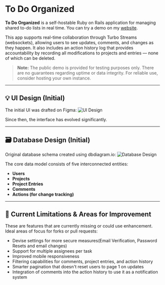 
# To Do Organized

**To Do Organized** is a self-hostable Ruby on Rails application for managing shared to-do lists in real time. You can try a demo on my [website](https://bossadapt.org/todoorganized/).

This app supports real-time collaboration through Turbo Streams (websockets), allowing users to see updates, comments, and changes as they happen. It also includes an action history log that provides accountability by recording all modifications to projects and entries — none of which can be deleted.

> **Note:** The public demo is provided for testing purposes only. There are no guarantees regarding uptime or data integrity. For reliable use, consider hosting your own instance.

---

## 💡 UI Design (Initial)

The initial UI was drafted on Figma:
![UI Design](https://github.com/user-attachments/assets/11813a9e-ec20-4705-8ab5-2da518f8f56c)

Since then, the interface has evolved significantly.

---

## 🗃️ Database Design (Initial)

Original database schema created using dbdiagram.io:
![Database Design](https://github.com/user-attachments/assets/919d4e71-036c-4f2d-bde3-f2f8d3417962)

The core data model consists of five interconnected entities:

* **Users**
* **Projects**
* **Project Entries**
* **Comments**
* **Actions (for change tracking)**

---

## 🚧 Current Limitations & Areas for Improvement

These are features that are currently missing or could use enhancement. Ideal areas of focus for forks or pull requests:
* Devise settings for more secure measures(Email Verification, Password Resets and email changes)
* Support for multiple assignees per task
* Improved mobile responsiveness
* Filtering capabilities for comments, project entries, and action history
* Smarter pagination that doesn't reset users to page 1 on updates
* Integration of comments into the action history to use it as a notification system
